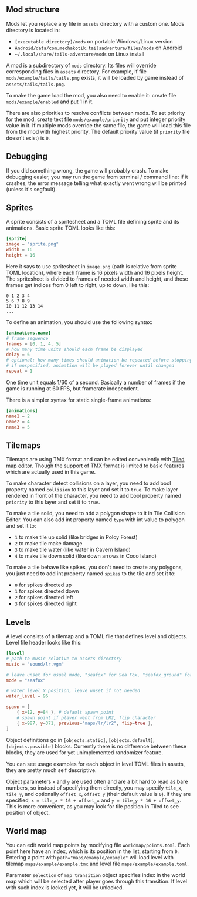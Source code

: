## Mod structure

Mods let you replace any file in `assets` directory with a custom one. Mods directory is located in:

- `[executable directory]/mods` on portable Windows/Linux version
- `Android/data/com.mechakotik.tailsadventure/files/mods` on Android
- `~/.local/share/tails-adventure/mods` on Linux install

A mod is a subdirectory of `mods` directory. Its files will override corresponding files in `assets` directory. For example, if file `mods/example/tails/tails.png` exists, it will be loaded by game instead of `assets/tails/tails.png`.

To make the game load the mod, you also need to enable it: create file `mods/example/enabled` and put 1 in it.

There are also priorities to resolve conflicts between mods. To set priority for the mod, create text file `mods/example/priority` and put integer priority value in it. If multiple mods override the same file, the game will load this file from the mod with highest priority. The default priority value (if `priority` file doesn't exist) is `0`.

## Debugging

If you did something wrong, the game will probably crash. To make debugging easier, you may run the game from terminal / command line: if it crashes, the error message telling what exactly went wrong will be printed (unless it's segfault).

## Sprites

A sprite consists of a spritesheet and a TOML file defining sprite and its animations. Basic sprite TOML looks like this:

```toml
[sprite]
image = "sprite.png"
width = 16
height = 16
```

Here it says to use spritesheet in `image.png` (path is relative from sprite TOML location), where each frame is 16 pixels width and 16 pixels height. The spritesheet is divided to frames of needed width and height, and these frames get indices from 0 left to right, up to down, like this:

```
0 1 2 3 4
5 6 7 8 9
10 11 12 13 14
...
```

To define an animation, you should use the following syntax:

```toml
[animations.name]
# frame sequence
frames = [0, 1, 4, 5]
# how many time units should each frame be displayed
delay = 6
# optional: how many times should animation be repeated before stopping
# if unspecified, animation will be played forever until changed
repeat = 1
```

One time unit equals 1/60 of a second. Basically a number of frames if the game is running at 60 FPS, but framerate independent.

There is a simpler syntax for static single-frame animations:

```toml
[animations]
name1 = 2
name2 = 4
name3 = 5
```

## Tilemaps

Tilemaps are using TMX format and can be edited conveniently with [Tiled map editor](https://www.mapeditor.org/). Though the support of TMX format is limited to basic features which are actually used in this game.

To make character detect collisions on a layer, you need to add bool property named `collision` to this layer and set it to `true`. To make layer rendered in front of the character, you need to add bool property named `priority` to this layer and set it to `true`.

To make a tile soild, you need to add a polygon shape to it in Tile Collision Editor. You can also add int property named `type` with int value to polygon and set it to:

- `1` to make tile up solid (like bridges in Poloy Forest)
- `2` to make tile make damage
- `3` to make tile water (like water in Cavern Island)
- `4` to make tile down solid (like down arrows in Coco Island)

To make a tile behave like spikes, you don't need to create any polygons, you just need to add int property named `spikes` to the tile and set it to:

- `0` for spikes directed up
- `1` for spikes directed down
- `2` for spikes directed left
- `3` for spikes directed right

## Levels

A level consists of a tilemap and a TOML file that defines level and objects. Level file header looks like this:

```toml
[level]
# path to music relative to assets directory
music = "sound/lr.vgm"

# leave unset for usual mode, "seafox" for Sea Fox, "seafox_ground" for Lake Crystal-like gameplay
mode = "seafox"

# water level Y position, leave unset if not needed
water_level = 96

spawn = [
	{ x=12, y=84 }, # default spawn point
	# spawn point if player went from LR2, flip character
	{ x=987, y=371, previous="maps/lr/lr2", flip=true },
]
```

Object definitions go in `[objects.static]`, `[objects.default]`, `[objects.possible]` blocks. Currently there is no difference between these blocks, they are used for yet unimplemented randomizer feature.

You can see usage examples for each object in level TOML files in assets, they are pretty much self descriptive.

Object parameters `x` and `y` are used often and are a  bit hard to read as bare numbers, so instead of specifying them directly, you may specify `tile_x`, `tile_y`, and optionally `offset_x`, `offset_y` (their default value is `0`). If they are specified, `x = tile_x * 16 + offset_x` and `y = tile_y * 16 + offset_y`. This is more convenient, as you may look for tile position in Tiled to see position of object.

## World map

You can edit world map points by modifying file `worldmap/points.toml`. Each point here have an index, which is its position in the list, starting from `0`. Entering a point with `path="maps/example/example"` will load level with tilemap `maps/example/example.tmx` and level file `maps/example/example.toml`.

Parameter `selection` of `map_transition` object specifies index in the world map which will be selected after player goes through this transition. If level with such index is locked yet, it will be unlocked.

